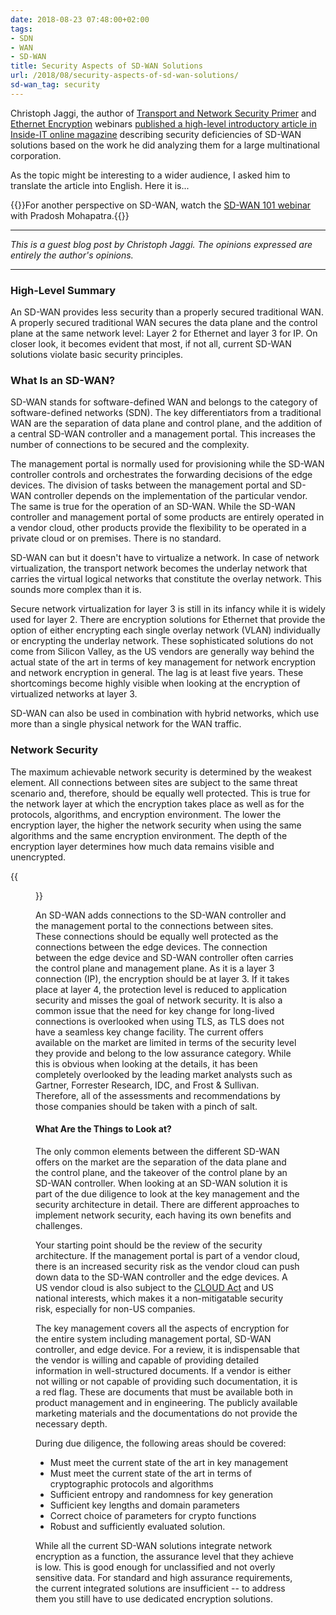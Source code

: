 ```yaml
---
date: 2018-08-23 07:48:00+02:00
tags:
- SDN
- WAN
- SD-WAN
title: Security Aspects of SD-WAN Solutions
url: /2018/08/security-aspects-of-sd-wan-solutions/
sd-wan_tag: security
---
```

Christoph Jaggi, the author of [Transport and Network Security Primer](https://www.ipspace.net/Transport_and_Network_Security_Primer) and [Ethernet Encryption](https://www.ipspace.net/Ethernet_Encryption) webinars [published a high-level introductory article in Inside-IT online magazine](https://www.inside-it.ch/articles/51787) describing security deficiencies of SD-WAN solutions based on the work he did analyzing them for a large multinational corporation.

As the topic might be interesting to a wider audience, I asked him to translate the article into English. Here it is...
<!--more-->
{{<note info>}}For another perspective on SD-WAN, watch the [SD-WAN 101 webinar](https://www.ipspace.net/SD-WAN_Overview) with Pradosh Mohapatra.{{</note>}}

---

*This is a guest blog post by Christoph Jaggi. The opinions expressed are entirely the author's opinions.*

---

### High-Level Summary

An SD-WAN provides less security than a properly secured traditional WAN. A properly secured traditional WAN secures the data plane and the control plane at the same network level: Layer 2 for Ethernet and layer 3 for IP. On closer look, it becomes evident that most, if not all, current SD-WAN solutions violate basic security principles.

### What Is an SD-WAN?

SD-WAN stands for software-defined WAN and belongs to the category of software-defined networks (SDN). The key differentiators from a traditional WAN are the separation of data plane and control plane, and the addition of a central SD-WAN controller and a management portal. This increases the number of connections to be secured and the complexity.

The management portal is normally used for provisioning while the SD-WAN controller controls and orchestrates the forwarding decisions of the edge devices. The division of tasks between the management portal and SD-WAN controller depends on the implementation of the particular vendor. The same is true for the operation of an SD-WAN. While the SD-WAN controller and management portal of some products are entirely operated in a vendor cloud, other products provide the flexibility to be operated in a private cloud or on premises. There is no standard.

SD-WAN can but it doesn't have to virtualize a network. In case of network virtualization, the transport network becomes the underlay network that carries the virtual logical networks that constitute the overlay network. This sounds more complex than it is.

Secure network virtualization for layer 3 is still in its infancy while it is widely used for layer 2. There are encryption solutions for Ethernet that provide the option of either encrypting each single overlay network (VLAN) individually or encrypting the underlay network. These sophisticated solutions do not come from Silicon Valley, as the US vendors are generally way behind the actual state of the art in terms of key management for network encryption and network encryption in general. The lag is at least five years. These shortcomings become highly visible when looking at the encryption of virtualized networks at layer 3.

SD-WAN can also be used in combination with hybrid networks, which use more than a single physical network for the WAN traffic.

### Network Security

The maximum achievable network security is determined by the weakest element. All connections between sites are subject to the same threat scenario and, therefore, should be equally well protected. This is true for the network layer at which the encryption takes place as well as for the protocols, algorithms, and encryption environment. The lower the encryption layer, the higher the network security when using the same algorithms and the same encryption environment. The depth of the encryption layer determines how much data remains visible and unencrypted.

{{<figure src="/2018/08/s550-SD-WAN+Architecture.png" caption="Typical SD-WAN architecture">}}

An SD-WAN adds connections to the SD-WAN controller and the management portal to the connections between sites. These connections should be equally well protected as the connections between the edge devices. The connection between the edge device and SD-WAN controller often carries the control plane and management plane. As it is a layer 3 connection (IP), the encryption should be at layer 3. If it takes place at layer 4, the protection level is reduced to application security and misses the goal of network security. It is also a common issue that the need for key change for long-lived connections is overlooked when using TLS, as TLS does not have a seamless key change facility. The current offers available on the market are limited in terms of the security level they provide and belong to the low assurance category. While this is obvious when looking at the details, it has been completely overlooked by the leading market analysts such as Gartner, Forrester Research, IDC, and Frost & Sullivan. Therefore, all of the assessments and recommendations by those companies should be taken with a pinch of salt.

#### What Are the Things to Look at?

The only common elements between the different SD-WAN offers on the market are the separation of the data plane and the control plane, and the takeover of the control plane by an SD-WAN controller. When looking at an SD-WAN solution it is part of the due diligence to look at the key management and the security architecture in detail. There are different approaches to implement network security, each having its own benefits and challenges.

Your starting point should be the review of the security architecture. If the management portal is part of a vendor cloud, there is an increased security risk as the vendor cloud can push down data to the SD-WAN controller and the edge devices. A US vendor cloud is also subject to the [CLOUD Act](https://www.congress.gov/bill/115th-congress/senate-bill/2383/text) and US national interests, which makes it a non-mitigatable security risk, especially for non-US companies.

The key management covers all the aspects of encryption for the entire system including management portal, SD-WAN controller, and edge device. For a review, it is indispensable that the vendor is willing and capable of providing detailed information in well-structured documents. If a vendor is either not willing or not capable of providing such documentation, it is a red flag. These are documents that must be available both in product management and in engineering. The publicly available marketing materials and the documentations do not provide the necessary depth.

During due diligence, the following areas should be covered:

-   Must meet the current state of the art in key management
-   Must meet the current state of the art in terms of cryptographic protocols and algorithms
-   Sufficient entropy and randomness for key generation
-   Sufficient key lengths and domain parameters
-   Correct choice of parameters for crypto functions
-   Robust and sufficiently evaluated solution.

While all the current SD-WAN solutions integrate network encryption as a function, the assurance level that they achieve is low. This is good enough for unclassified and not overly sensitive data. For standard and high assurance requirements, the current integrated solutions are insufficient -- to address them you still have to use dedicated encryption solutions.
